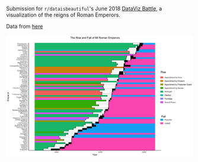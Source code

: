 Submission for `r/dataisbeautiful`'s June 2018 [DataViz Battle](https://www.reddit.com/r/dataisbeautiful/comments/8ogk4k/battle_dataviz_battle_for_the_month_of_june_2018/), a visualization of the reigns of Roman Emperors.

Data from [here](https://github.com/zonination/emperors/blob/master/emperors.csv)

![](https://raw.githubusercontent.com/liufran1/DataViz-R/master/Roman-Emperors/emperors_main.png)
